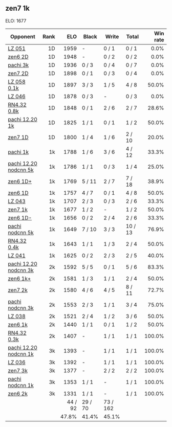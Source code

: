 ## zen7 1k ##

ELO: 1677

Opponent | Rank | ELO | Black | Write | Total | Win rate
---------|-----:|----:|-------|-------|-------|-------:
[LZ 051](LZ%20051.md) | 1D | 1959 | - | 0 / 1 | 0 / 1 | 0.0%
[zen6 2D](zen6%202D.md) | 1D | 1948 | - | 0 / 2 | 0 / 2 | 0.0%
[pachi 3k](pachi%203k.md) | 1D | 1936 | 0 / 3 | 0 / 4 | 0 / 7 | 0.0%
[zen7 2D](zen7%202D.md) | 1D | 1898 | 0 / 1 | 0 / 3 | 0 / 4 | 0.0%
[LZ 058 0.1k](LZ%20058%200.1k.md) | 1D | 1897 | 3 / 3 | 1 / 5 | 4 / 8 | 50.0%
[LZ 046](LZ%20046.md) | 1D | 1878 | 0 / 3 | - | 0 / 3 | 0.0%
[RN4.32 0.8k](RN4.32%200.8k.md) | 1D | 1848 | 0 / 1 | 2 / 6 | 2 / 7 | 28.6%
[pachi 12.20 1k](pachi%2012.20%201k.md) | 1D | 1825 | 1 / 1 | 0 / 1 | 1 / 2 | 50.0%
[zen7 1D](zen7%201D.md) | 1D | 1800 | 1 / 4 | 1 / 6 | 2 / 10 | 20.0%
[pachi 1k](pachi%201k.md) | 1k | 1788 | 1 / 6 | 3 / 6 | 4 / 12 | 33.3%
[pachi 12.20 nodcnn 5k](pachi%2012.20%20nodcnn%205k.md) | 1k | 1786 | 1 / 1 | 0 / 3 | 1 / 4 | 25.0%
[zen6 1D+](zen6%201D+.md) | 1k | 1769 | 5 / 11 | 2 / 7 | 7 / 18 | 38.9%
[zen6 1D](zen6%201D.md) | 1k | 1757 | 4 / 7 | 0 / 1 | 4 / 8 | 50.0%
[LZ 043](LZ%20043.md) | 1k | 1707 | 2 / 3 | 0 / 3 | 2 / 6 | 33.3%
[zen7 1k](zen7%201k.md) | 1k | 1677 | 1 / 2 | - | 1 / 2 | 50.0%
[zen6 1D-](zen6%201D-.md) | 1k | 1656 | 0 / 2 | 2 / 4 | 2 / 6 | 33.3%
[pachi nodcnn 5k](pachi%20nodcnn%205k.md) | 1k | 1649 | 7 / 10 | 3 / 3 | 10 / 13 | 76.9%
[RN4.32 0.4k](RN4.32%200.4k.md) | 1k | 1643 | 1 / 1 | 1 / 3 | 2 / 4 | 50.0%
[LZ 041](LZ%20041.md) | 1k | 1625 | 0 / 2 | 2 / 3 | 2 / 5 | 40.0%
[pachi 12.20 nodcnn 3k](pachi%2012.20%20nodcnn%203k.md) | 2k | 1592 | 5 / 5 | 0 / 1 | 5 / 6 | 83.3%
[zen6 1k+](zen6%201k+.md) | 2k | 1581 | 1 / 3 | 1 / 1 | 2 / 4 | 50.0%
[zen7 2k](zen7%202k.md) | 2k | 1580 | 4 / 6 | 4 / 5 | 8 / 11 | 72.7%
[pachi nodcnn 3k](pachi%20nodcnn%203k.md) | 2k | 1553 | 2 / 3 | 1 / 1 | 3 / 4 | 75.0%
[LZ 038](LZ%20038.md) | 2k | 1521 | 2 / 4 | 1 / 2 | 3 / 6 | 50.0%
[zen6 1k](zen6%201k.md) | 2k | 1440 | 1 / 1 | 0 / 1 | 1 / 2 | 50.0%
[RN4.32 0.3k](RN4.32%200.3k.md) | 2k | 1407 | - | 1 / 1 | 1 / 1 | 100.0%
[pachi 12.20 nodcnn 1k](pachi%2012.20%20nodcnn%201k.md) | 3k | 1393 | - | 1 / 1 | 1 / 1 | 100.0%
[LZ 036](LZ%20036.md) | 3k | 1392 | - | 1 / 1 | 1 / 1 | 100.0%
[zen7 3k](zen7%203k.md) | 3k | 1377 | - | 2 / 2 | 2 / 2 | 100.0%
[pachi nodcnn 1k](pachi%20nodcnn%201k.md) | 3k | 1353 | 1 / 1 | - | 1 / 1 | 100.0%
[zen6 2k](zen6%202k.md) | 3k | 1331 | 1 / 1 | - | 1 / 1 | 100.0%
 | | | 44 / 92 | 29 / 70 | 73 / 162 | 
 | | | 47.8% | 41.4% | 45.1% | 
